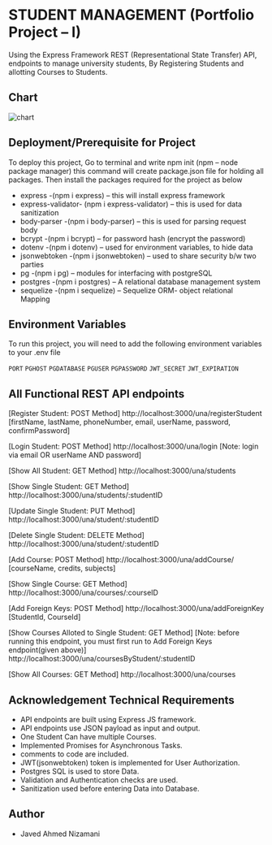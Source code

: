 
# STUDENT MANAGEMENT (Portfolio Project – I)

Using the Express Framework REST (Representational State Transfer) API, endpoints to manage university students, By Registering Students and allotting Courses to Students.
## Chart

![chart](https://github.com/JavedNizamani/Student_Management/assets/139638213/d48ecbd6-d18a-47fe-a501-9a9d4b64b64a)




## Deployment/Prerequisite for Project

To deploy this project, Go to terminal and write npm init (npm – node package manager) this command will create package.json file for holding all packages. Then install the packages required for the project as below

- express -(npm i express) – this will install  express framework
- express-validator- (npm i express-validator) – this is used for data sanitization
- body-parser -(npm i body-parser) – this is used for parsing request body
- bcrypt -(npm i bcrypt) – for password hash (encrypt the password)
- dotenv -(npm i dotenv) – used for environment variables, to hide data
- jsonwebtoken -(npm i jsonwebtoken) – used to share security b/w two parties
- pg -(npm i pg) – modules for interfacing with postgreSQL
- postgres -(npm i postgres) – A relational database management system
- sequelize -(npm i sequelize) – Sequelize ORM- object relational Mapping



## Environment Variables

To run this project, you will need to add the following environment variables to your .env file

`PORT`
`PGHOST`
`PGDATABASE`
`PGUSER`
`PGPASSWORD`
`JWT_SECRET`
`JWT_EXPIRATION`


## All Functional REST API endpoints

[Register Student: POST Method]
http://localhost:3000/una/registerStudent
[firstName, lastName, phoneNumber, email, userName, password, confirmPassword]

[Login Student: POST Method]
http://localhost:3000/una/login
[Note: login via email OR userName AND password]

[Show All Student: GET Method]
http://localhost:3000/una/students

[Show Single Student: GET Method]
http://localhost:3000/una/students/:studentID

[Update Single Student: PUT Method]
http://localhost:3000/una/student/:studentID

[Delete Single Student: DELETE Method]
http://localhost:3000/una/student/:studentID

[Add Course: POST Method]
http://localhost:3000/una/addCourse/
[courseName, credits, subjects]

[Show Single Course: GET Method]
http://localhost:3000/una/courses/:courseID

[Add Foreign Keys: POST Method]
http://localhost:3000/una/addForeignKey
[StudentId, CourseId]

[Show Courses Alloted to Single Student: GET Method]
[Note: before running this endpoint, you must first run to Add Foreign Keys endpoint(given above)]
http://localhost:3000/una/coursesByStudent/:studentID

[Show All Courses: GET Method]
http://localhost:3000/una/courses


## Acknowledgement Technical Requirements

- API endpoints are built using Express JS framework.
- API endpoints use JSON payload as input and output.
- One Student Can have multiple Courses.
- Implemented Promises for Asynchronous Tasks.
- comments to code are included.
- JWT(jsonwebtoken) token is implemented for User Authorization.
- Postgres SQL is used to store Data.
- Validation and Authentication checks are used.
- Sanitization used before entering Data into Database.

## Author
- Javed Ahmed Nizamani

